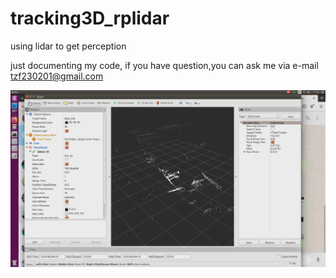 # tracking3D_rplidar
using lidar to get perception

just documenting my code, if you have question,you can ask me via e-mail
tzf230201@gmail.com

![alt text](https://github.com/tzf230201/tracking3D_rplidar/blob/main/Screenshot%20from%202021-05-07%2017-08-14.png?raw=true)
